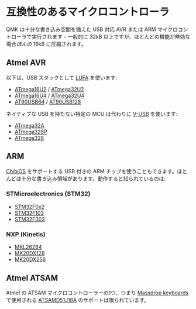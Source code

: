 # 互換性のあるマイクロコントローラ

<!---
  original document: 0.9.19:docs/compatible_microcontrollers.md
  git diff 0.9.19 HEAD -- docs/compatible_microcontrollers.md | cat
-->

QMK は十分な書き込み空間を備えた USB 対応 AVR または ARM マイクロコントローラで実行されます - 一般的に 32kB 以上ですが、ほとんどの機能が無効な場合*ほんの* 16kB に圧縮されます。

## Atmel AVR

以下は、USB スタックとして [LUFA](https://www.fourwalledcubicle.com/LUFA.php) を使います:

* [ATmega16U2](https://www.microchip.com/wwwproducts/en/ATmega16U2) / [ATmega32U2](https://www.microchip.com/wwwproducts/en/ATmega32U2)
* [ATmega16U4](https://www.microchip.com/wwwproducts/en/ATmega16U4) / [ATmega32U4](https://www.microchip.com/wwwproducts/en/ATmega32U4)
* [AT90USB64](https://www.microchip.com/wwwproducts/en/AT90USB646) / [AT90USB128](https://www.microchip.com/wwwproducts/en/AT90USB1286)

ネイティブな USB を持たない特定の MCU は代わりに [V-USB](https://www.obdev.at/products/vusb/index.html) を使います:

* [ATmega32A](https://www.microchip.com/wwwproducts/en/ATmega32A)
* [ATmega328P](https://www.microchip.com/wwwproducts/en/ATmega328P)
* [ATmega328](https://www.microchip.com/wwwproducts/en/ATmega328)

## ARM

[ChibiOS](http://www.chibios.org) をサポートする USB 付きの ARM チップを使うこともできます。ほとんどは十分な書き込み領域があります。動作すると知られているのは:

### STMicroelectronics (STM32)

* [STM32F0x2](https://www.st.com/en/microcontrollers-microprocessors/stm32f0x2.html)
* [STM32F103](https://www.st.com/en/microcontrollers-microprocessors/stm32f103.html)
* [STM32F303](https://www.st.com/en/microcontrollers-microprocessors/stm32f303.html)

### NXP (Kinetis)

* [MKL26Z64](https://www.nxp.com/products/processors-and-microcontrollers/arm-microcontrollers/general-purpose-mcus/kl-series-cortex-m0-plus/kinetis-kl2x-72-96-mhz-usb-ultra-low-power-microcontrollers-mcus-based-on-arm-cortex-m0-plus-core:KL2x)
* [MK20DX128](https://www.nxp.com/products/processors-and-microcontrollers/arm-microcontrollers/general-purpose-mcus/k-series-cortex-m4/k2x-usb/kinetis-k20-50-mhz-full-speed-usb-mixed-signal-integration-microcontrollers-based-on-arm-cortex-m4-core:K20_50)
* [MK20DX256](https://www.nxp.com/products/processors-and-microcontrollers/arm-microcontrollers/general-purpose-mcus/k-series-cortex-m4/k2x-usb/kinetis-k20-72-mhz-full-speed-usb-mixed-signal-integration-microcontrollers-mcus-based-on-arm-cortex-m4-core:K20_72)

## Atmel ATSAM

Atmel の ATSAM マイクロコントローラーの1つ、つまり [Massdrop keyboards](https://github.com/qmk/qmk_firmware/tree/master/keyboards/massdrop) で使用される [ATSAMD51J18A](https://www.microchip.com/wwwproducts/en/ATSAMD51J18A) のサポートは限られています。
